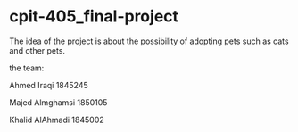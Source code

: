 # cpit-405_final-project 

The idea of the project is about the possibility of adopting pets such as cats and other pets.

the team:

Ahmed Iraqi	1845245

Majed Almghamsi	1850105

Khalid AlAhmadi	1845002

